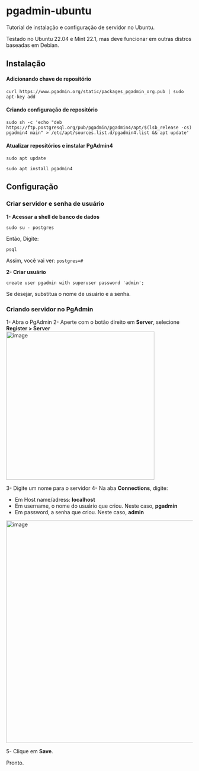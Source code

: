 # pgadmin-ubuntu
Tutorial de instalação e configuração de servidor no Ubuntu.

Testado no Ubuntu 22.04 e Mint 22.1, mas deve funcionar em outras distros baseadas em Debian.

## Instalação
#### Adicionando chave de repositório
~~~
curl https://www.pgadmin.org/static/packages_pgadmin_org.pub | sudo apt-key add
~~~
#### Criando configuração de repositório
~~~
sudo sh -c 'echo "deb https://ftp.postgresql.org/pub/pgadmin/pgadmin4/apt/$(lsb_release -cs) pgadmin4 main" > /etc/apt/sources.list.d/pgadmin4.list && apt update'
~~~
#### Atualizar repositórios e instalar PgAdmin4
~~~
sudo apt update
~~~
~~~
sudo apt install pgadmin4
~~~
## Configuração
### Criar servidor e senha de usuário
**1- Acessar a shell de banco de dados**
~~~
sudo su - postgres
~~~
Então, Digite:
~~~
psql
~~~
Assim, você vai ver: 
```postgres=#```

**2- Criar usuário**
~~~
create user pgadmin with superuser password 'admin';
~~~
Se desejar, substitua o nome de usuário e a senha.

### Criando servidor no PgAdmin
1- Abra o PgAdmin
2- Aperte com o botão direito em **Server**, selecione **Register > Server**
<img width="400" alt="image" src="https://github.com/user-attachments/assets/5809050d-826c-4465-80ef-03f0541ec280" />

3- Digite um nome para o servidor
4- Na aba **Connections**, digite:
- Em Host name/adress: **localhost**
- Em username, o nome do usuário que criou. Neste caso, **pgadmin**
- Em password, a senha que criou. Neste caso, **admin**
<img width="600" alt="image" src="https://github.com/user-attachments/assets/5d49f4a1-ae7b-447e-9dc0-3b554bd0eedd" />

5- Clique em **Save**.

Pronto.
